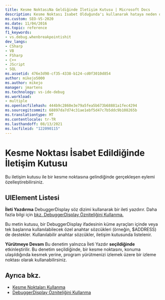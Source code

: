 ```yaml
---
title: Kesme NoktasıNa Geldiğinde İletişim Kutusu | Microsoft Docs
description: Kesme Noktası Isabet Olduğunda'ı kullanarak hataya neden olan eylemi belirtin. Bir iletinin yazdırılacak ve yürütmenin daha sonra devam edeceğini belirtebilirsiniz.
ms.custom: SEO-VS-2020
ms.date: 11/04/2016
ms.topic: reference
f1_keywords:
- vs.debug.whenbreakpointishit
dev_langs:
- CSharp
- VB
- FSharp
- C++
- JScript
- SQL
ms.assetid: 476e3d98-cf35-4338-b124-cd0f3010d854
author: mikejo5000
ms.author: mikejo
manager: jmartens
ms.technology: vs-ide-debug
ms.workload:
- multiple
ms.openlocfilehash: 444b9c2860e3e79a5fea5b673b68881a1fec4294
ms.sourcegitcommit: 68897da7d74c31ae1ebf5d47c7b5ddc9b108265b
ms.translationtype: MT
ms.contentlocale: tr-TR
ms.lasthandoff: 08/13/2021
ms.locfileid: "122090115"
---
```

# <a name="when-breakpoint-is-hit-dialog-box"></a>Kesme Noktası İsabet Edildiğinde İletişim Kutusu
Bu iletişim kutusu ile bir kesme noktasına gelindiğinde gerçekleşen eylemi özelleştirebilirsiniz.

## <a name="uielement-list"></a>UIElement Listesi
 **İleti Yazdırma** DebuggerDisplay söz dizimi kullanarak bir ileti yazdırır. Daha fazla bilgi için [bkz. DebuggerDisplay Özniteliğini Kullanma.](../debugger/using-the-debuggerdisplay-attribute.md)

 Bu metin kutusu, bir DebuggerDisplay ifadesinin küme ayraçları içinde veya tek başlarına kullanılabilecek özel anahtar sözcükleri (örneğin, $ADDRESS) de destekler. Kullanılabilir anahtar sözcükler, iletişim kutusunda listelenir.

 **Yürütmeye Devam** Bu denetim yalnızca İleti Yazdır **seçildiğinde** etkinleştirilir. Bu denetim seçildiğinde, bir kesme noktasını, konuma ulaşıldığında kesmek yerine, program yürütmenizi izlemek üzere bir izleme noktası olarak kullanabilirsiniz.

## <a name="see-also"></a>Ayrıca bkz.
- [Kesme Noktaları Kullanma](../debugger/using-breakpoints.md)
- [DebuggerDisplay Özniteliğini Kullanma](../debugger/using-the-debuggerdisplay-attribute.md)